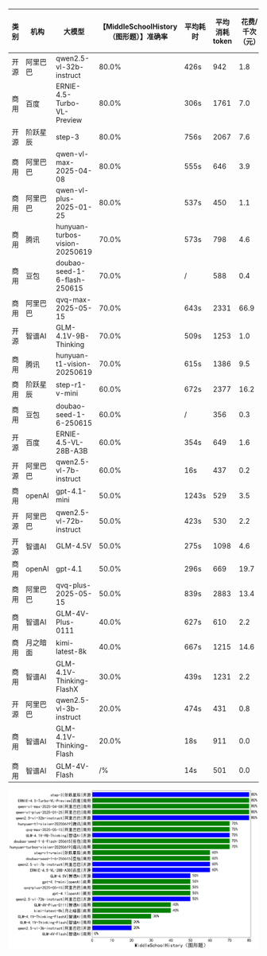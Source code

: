 
|类别|机构|大模型|【MiddleSchoolHistory（图形题）】准确率|平均耗时|平均消耗token|花费/千次（元）|排名（准确率）|
|---|---|-----|-------------------|-------|-----------|-----------|-----------|
|开源|阿里巴巴|qwen2.5-vl-32b-instruct|80.0%|426s|942|1.8|1|
|商用|百度|ERNIE-4.5-Turbo-VL-Preview|80.0%|306s|1761|7.0|2|
|开源|阶跃星辰|step-3|80.0%|756s|2067|7.6|3|
|商用|阿里巴巴|qwen-vl-max-2025-04-08|80.0%|555s|646|3.9|4|
|商用|阿里巴巴|qwen-vl-plus-2025-01-25|80.0%|537s|450|1.1|5|
|商用|腾讯|hunyuan-turbos-vision-20250619|70.0%|573s|798|4.6|6|
|商用|豆包|doubao-seed-1-6-flash-250615|70.0%|/|588|0.4|7|
|商用|阿里巴巴|qvq-max-2025-05-15|70.0%|643s|2331|66.9|8|
|开源|智谱AI|GLM-4.1V-9B-Thinking|70.0%|509s|1253|1.0|9|
|商用|腾讯|hunyuan-t1-vision-20250619|70.0%|615s|1386|9.5|10|
|商用|阶跃星辰|step-r1-v-mini|60.0%|672s|2377|16.2|11|
|商用|豆包|doubao-seed-1-6-250615|60.0%|/|356|0.3|12|
|开源|百度|ERNIE-4.5-VL-28B-A3B|60.0%|354s|649|1.6|13|
|开源|阿里巴巴|qwen2.5-vl-7b-instruct|60.0%|16s|437|0.2|14|
|商用|openAI|gpt-4.1-mini|50.0%|1243s|529|3.5|15|
|开源|阿里巴巴|qwen2.5-vl-72b-instruct|50.0%|423s|530|2.2|16|
|开源|智谱AI|GLM-4.5V|50.0%|275s|1098|4.6|17|
|商用|openAI|gpt-4.1|50.0%|296s|669|19.7|18|
|商用|阿里巴巴|qvq-plus-2025-05-15|50.0%|839s|2883|13.4|19|
|商用|智谱AI|GLM-4V-Plus-0111|40.0%|627s|610|2.2|20|
|商用|月之暗面|kimi-latest-8k|40.0%|667s|1215|14.6|21|
|商用|智谱AI|GLM-4.1V-Thinking-FlashX|30.0%|439s|1231|2.2|22|
|开源|阿里巴巴|qwen2.5-vl-3b-instruct|20.0%|474s|431|0.8|23|
|商用|智谱AI|GLM-4.1V-Thinking-Flash|20.0%|18s|911|0.0|24|
|商用|智谱AI|GLM-4V-Flash|/%|14s|501|0.0|25|


![lin](../pic/MiddleSchoolHistory（图形题）.png)